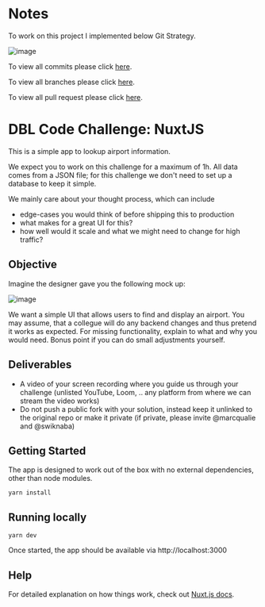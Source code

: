 # Notes

To work on this project I implemented below Git Strategy.

![image](https://ibb.co/23R8pvW)

To view all commits please click [here](https://github.com/zafar-saleem/airports-filter/commits/main).

To view all branches please click [here](https://github.com/zafar-saleem/airports-filter/branches).

To view all pull request please click [here](https://github.com/zafar-saleem/airports-filter/pulls?q=is%3Apr+is%3Aclosed).

# DBL Code Challenge: NuxtJS

This is a simple app to lookup airport information.

We expect you to work on this challenge for a maximum of 1h.
All data comes from a JSON file; for this challenge we don't need to set up a database to keep it simple.

We mainly care about your thought process, which can include
* edge-cases you would think of before shipping this to production
* what makes for a great UI for this?
* how well would it scale and what we might need to change for high traffic?


## Objective

Imagine the designer gave you the following mock up:

![image](https://user-images.githubusercontent.com/20702503/147386690-2806ba6f-a390-4072-a2e8-185781bd71dc.png)


We want a simple UI that allows users to find and display an airport.
You may assume, that a collegue will do any backend changes and thus pretend it works as expected.
For missing functionality, explain to what and why you would need. Bonus point if you can do small adjustments yourself.


## Deliverables
* A video of your screen recording where you guide us through your challenge (unlisted YouTube, Loom, .. any platform from where we can stream the video works)
* Do not push a public fork with your solution, instead keep it unlinked to the original repo or make it private (if private, please invite @marcqualie and @swiknaba)


## Getting Started

The app is designed to work out of the box with no external dependencies, other than node modules.

```shell
yarn install
```



## Running locally

```shell
yarn dev
```

Once started, the app should be available via http://localhost:3000



## Help

For detailed explanation on how things work, check out [Nuxt.js docs](https://nuxtjs.org).
